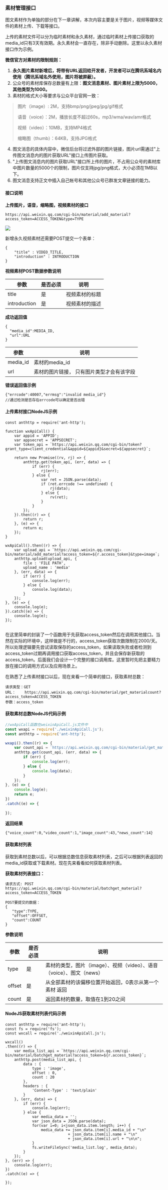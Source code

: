 ### 素材管理接口

图文素材作为单独的部分在下一章讲解，本次内容主要是关于图片，视频等媒体文件的素材上传、下载等接口。

 
上传的素材文件可以分为临时素材和永久素材，通过临时素材上传接口获取的media_id只有3天有效期。永久素材会一直存在，除非手动删除。这里以永久素材接口作为示例。
 
 
 **微信官方对素材的限制规则：**
 
 1. **永久图片素材新增后，将带有URL返回给开发者，开发者可以在腾讯系域名内使用（腾讯系域名外使用，图片将被屏蔽）。**
 2. 公众号的素材库保存总数量有上限：**图文消息素材、图片素材上限为5000，其他类型为1000。**
 3. 素材的格式大小等要求与公众平台官网一致：

> 图片（image）: 2M，支持bmp/png/jpeg/jpg/gif格式
> 
> 语音（voice）：2M，播放长度不超过60s，mp3/wma/wav/amr格式
> 
> 视频（video）：10MB，支持MP4格式
> 
> 缩略图（thumb）：64KB，支持JPG格式
> 

4. 图文消息的具体内容中，微信后台将过滤外部的图片链接，图片url需通过"上传图文消息内的图片获取URL"接口上传图片获取。
5. "上传图文消息内的图片获取URL"接口所上传的图片，不占用公众号的素材库中图片数量的5000个的限制，图片仅支持jpg/png格式，大小必须在1MB以下。
6. 图文消息支持正文中插入自己帐号和其他公众号已群发文章链接的能力。

#### 接口说明

**上传图片，语音，缩略图，视频素材的接口**

```
https://api.weixin.qq.com/cgi-bin/material/add_material?access_token=ACCESS_TOKEN&type=TYPE
```

![](https://api.w3xm.top/media/images/q/q1ba99c7a8eb686177e43fbfa10c4697fb2393181.png)


新增永久视频素材还需要POST提交一个表单：
```
{
    "title" : VIDEO_TITLE,
    "introduction" : INTRODUCTION
}
```

**视频素材POST数据参数说明**

| 参数 | 是否必须 | 说明 |
| -------- | -------- | -------- |
| title | 是 | 视频素材的标题 |
| introduction | 是 | 视频素材的描述 |

**成功返回值**
```
{
  "media_id":MEDIA_ID,
  "url":URL
}
```

| 参数 | 说明 |
| -------- | -------- |
| media_id | 素材的media_id |
| url | 素材的图片链接， 只有图片类型才会有该字段 |


**错误返回值示例**
```
{"errcode":40007,"errmsg":"invalid media_id"}
//通过检测是否存在errcode可以确定是否出错
```

#### 上传素材接口NodeJS示例

```
const anthttp = require('ant-http');

function wxApiCall() {
    var appid = 'APPID';
    var appsecret = 'APPSECRET';
    var token_api = `https://api.weixin.qq.com/cgi-bin/token?grant_type=client_credential&appid=${appid}&secret=${appsecret}`;
    
    return new Promise((rv, rj) => {
        anthttp.get(token_api, (err, data) => {
            if (err) {
                rj(err);
            } else {
                var ret = JSON.parse(data);
                if (ret.errcode !== undefined) {
                    rj(data);
                } else {
                    rv(ret);
                }
            }
        });
    }).then((r) => {
        return r;
    }, (e) => {
        return e;
    });
}

wxApiCall().then((r) => {
    var upload_api = `https://api.weixin.qq.com/cgi-bin/material/add_material?access_token=${r.access_token}&type=image`;
    anthttp.upload(upload_api, {
        file : 'FILE PATH',
        upload_name : 'media'
    }, (err, data) => {
        if (err) {
            console.log(err);
        } else {
            console.log(data);
        }
    });
}, (e) => {
    console.log(e);
}).catch((e) => {
    console.log(e);
});


```

在这里简单的封装了一个函数用于先获取access_token然后在调用其他接口。当然在实际的环境中，这样做是不行的，access_token获取次数限制在2000/天。所以处理逻辑要先尝试读取保存的access_token，如果读取失败或者检测到access_token过期再调用接口获取access_token，并且会保存新获取的access_token。后面我们会设计一个完整的接口调用库。这里暂时先把主要精力放在接口的调用方式以及应用场景上。

在熟悉了上传素材接口以后，现在来看一个简单的接口，获取素材总数：

```
请求类型：GET
URL：    https://api.weixin.qq.com/cgi-bin/material/get_materialcount?access_token=ACCESS_TOKEN
参数：access_token
```

#### 获取素材总数NodeJS代码示例
``` JavaScript
//wxApiCall函数在weixinApiCall.js文件中
const wxapi = require('./weixinApiCall.js');
const anthttp = require('ant-http');

wxapi().then((r) => {
    var count_api = `https://api.weixin.qq.com/cgi-bin/material/get_materialcount?access_token=${r.access_token}`;
    anthttp.get(count_api, (err, data) => {
        if (err) {
            console.log(err);
        } else {
            console.log(data);
        }
    });
}, (e) => {
    console.log(e);
    return e;
})
.catch((e) => {
    
});

```


**返回结果**
```
{"voice_count":0,"video_count":1,"image_count":43,"news_count":14}
```

#### 获取素材列表

获取到素材总数以后，可以根据总数信息获取素材列表，之后可以根据列表返回的media_id获取或下载素材。现在先来看看如何获取素材列表。

**获取素材列表接口：**
 ```
请求方式: POST
https://api.weixin.qq.com/cgi-bin/material/batchget_material?access_token=ACCESS_TOKEN

POST要提交的数据：
{
    "type":TYPE,
    "offset":OFFSET,
    "count":COUNT
}
 ```
 **参数说明**
 
 
| 参数 | 是否必须 | 说明 |
| -------- | -------- | -------- |
|  type | 是 | 素材的类型，图片（image）、视频（video）、语音 （voice）、图文（news） |
|  offset | 是 | 从全部素材的该偏移位置开始返回，0表示从第一个素材 返回 |
|  count | 是 | 返回素材的数量，取值在1到20之间 |

#### NodeJS获取素材列表代码示例

```
const anthttp = require('ant-http');
const fs = require('fs');
const wxcall = require('./weixinApiCall.js');

wxcall()
.then((r) => {
    var media_list_api = `https://api.weixin.qq.com/cgi-bin/material/batchget_material?access_token=${r.access_token}`;
    anthttp.post(media_list_api, {
        data : {
            type : 'image',
            offset : 0,
            count : 20
        },
        headers : {
            'Content-Type' : 'text/plain'
        }
    }, (err, data) => {
        if (err) {
            console.log(err);
        } else {
            var media_data = '';
            var json_data = JSON.parse(data);
            for(var i=0; i<json_data.item.length; i++) {
                media_data += json_data.item[i].media_id + "\n"
                            + json_data.item[i].name + "\n"
                            + json_data.item[i].url + "\n\n";
            }
            fs.writeFileSync('media_list.log', media_data);
        }
    });
}, (err) => {
    console.log(err);
})
.catch((e) => {

});

```

